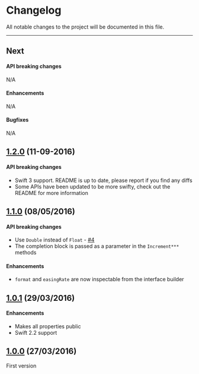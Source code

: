 # Changelog

All notable changes to the project will be documented in this file.

---

## Next

#### API breaking changes

N/A

#### Enhancements

N/A

#### Bugfixes

N/A

## [1.2.0](https://github.com/tbaranes/IncrementableLabel/releases/tag/1.2.0) (11-09-2016)

#### API breaking changes

- Swift 3 support. README is up to date, please report if you find any diffs
- Some APIs have been updated to be more swifty, check out the README for more information

## [1.1.0](https://github.com/tbaranes/IncrementableLabel/releases/tag/1.1.0) (08/05/2016)

#### API breaking changes

- Use `Double` instead of `Float` - [#4](https://github.com/recisio/IncrementableLabel/issues/4)
- The completion block is passed as a parameter in the `Increment***` methods

#### Enhancements

- `format` and `easingRate` are now inspectable from the interface builder

## [1.0.1](https://github.com/tbaranes/IncrementableLabel/releases/tag/1.0.1) (29/03/2016)

#### Enhancements

- Makes all properties public
- Swift 2.2 support

## [1.0.0](https://github.com/tbaranes/IncrementableLabel/releases/tag/1.0.0) (27/03/2016)

First version
